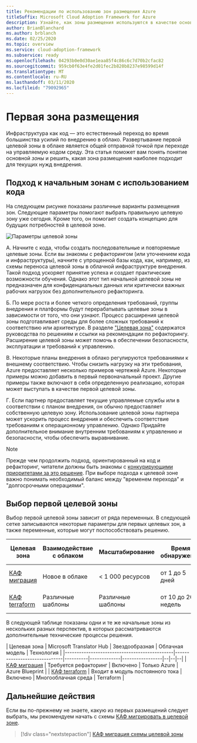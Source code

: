```yaml
---
title: Рекомендации по использованию зон размещения Azure
titleSuffix: Microsoft Cloud Adoption Framework for Azure
description: Узнайте, как зоны размещения используются в качестве основных стандартных блоков любой среды внедрения в облако.
author: BrianBlanchard
ms.author: brblanch
ms.date: 02/25/2020
ms.topic: overview
ms.service: cloud-adoption-framework
ms.subservice: ready
ms.openlocfilehash: 04293b0e0d30ae1eaa85f4c86c6c7d70b2cfac82
ms.sourcegitcommit: 959cb0f63e4fe2d01fec2b820b8237e98599d14f
ms.translationtype: MT
ms.contentlocale: ru-RU
ms.lasthandoff: 03/11/2020
ms.locfileid: "79092965"
---
```

# <a name="first-landing-zone"></a>Первая зона размещения

Инфраструктура как код — это естественный переход во время большинства усилий по внедрению в облако. Развертывание первой целевой зоны в облаке является общей отправной точкой при переходе на управляемую кодом среду. Эта статья поможет вам понять понятие основной _зоны_ и решить, какая зона размещения наиболее подходит для текущих нужд внедрения.

## <a name="code-first-approach-to-landing-zones"></a>Подход к начальным зонам с использованием кода

На следующем рисунке показаны различные варианты размещения зон. Следующие параметры помогают выбрать правильную целевую зону уже сегодня. Кроме того, он помогает создать концепцию для будущих потребностей в целевой зоне.

![Параметры целевой зоны](../../_images/ready/landing-zone-options.png)

A. Начните с кода, чтобы создать последовательные и повторяемые целевые зоны. Если вы знакомы с рефакторингом (или уточнением кода и инфраструктуры), начните с упрощенной базы кода, как, например, из схемы переноса целевой зоны в облачной инфраструктуре внедрения. Такой подход ускоряет принятие успеха и создает практические возможности обучения. Однако этот тип начальной целевой зоны не предназначен для конфиденциальных данных или критически важных рабочих нагрузок без дополнительного рефакторинга.

Б. По мере роста и более четкого определения требований, группы внедрения и платформы будут перерабатывать целевые зоны в зависимости от того, что они узнают. Процесс расширения целевой зоны подготавливает среды для более сложных требований к соответствию или архитектуре. В разделе ["Целевая зона"](../considerations/index.md) содержатся руководства по решениям и ссылки на рекомендации по рефакторингу. Расширение целевой зоны может помочь в обеспечении безопасности, эксплуатации и требований к управлению.

В. Некоторые планы внедрения в облако регулируются требованиями к внешнему соответствию. Чтобы снизить нагрузку на эти требования, Azure предоставляет несколько примеров чертежей Azure. Некоторые примеры можно добавить в первый первоначальный проект. Другие примеры также включают в себя определенную реализацию, которая может выступать в качестве первой целевой зоны.

Г. Если партнер предоставляет текущие управляемые службы или в соответствии с планом внедрения, он обычно предоставляет собственную целевую зону. Использование целевой зоны партнера может ускорить процесс внедрения и обеспечить соответствие требованиям к операционному управлению. Однако Придайте дополнительное внимание внутренним требованиям к управлению и безопасности, чтобы обеспечить выравнивание.

> [!NOTE]
> Прежде чем продолжить подход, ориентированный на код и рефакторинг, читатели должны быть знакомы с [конкурирующими приоритетами за это решение](../../strategy/balance-competing-priorities.md#balance-during-ready). При выборе подхода к целевой зоне важно понимать необходимый баланс между "временем перехода" и "долгосрочными операциями".

## <a name="choosing-a-first-landing-zone"></a>Выбор первой целевой зоны

Выбор первой целевой зоны зависит от ряда переменных. В следующей сетке записываются некоторые параметры для первых целевых зон, а также переменные, которые могут поспособствовать решению.

| Целевая зона                                 | Взаимодействие с облаком  | Масштабирование             | Время обнаружения | Готовность к производству | Гибридная среда             | Конфиденциальные данные     | Критически важная задача   | Соответствие нормативным требованиям         |
|----------------------------------------------|-------------------|-------------------|----------------|------------------|--------------------|--------------------|--------------------|--------------------|
| [КАФ миграция](./migrate-landing-zone.md)     | Новое в облаке      | < 1 000 ресурсов    | от 1 до 5 дней    | Ограниченная область действия — > | Требуется расширение | Требуется расширение | Требуется расширение | Требуется расширение |
| [КАФ terraform](./terraform-landing-zone.md) | Различные шаблоны | Различные шаблоны | от 10 до 20 недель | Ограниченная область действия — > | Доступные модули  | Доступные модули  | Доступные модули  | Доступные модули  |

В следующей таблице показаны одни и те же начальные зоны из нескольких разных перспектив, в которых рассматриваются дополнительные технические процессы решения.

| Целевая зона                                 | Microsoft Translator Hub                          | Звездообразная    | Облачная модель | Технология      |
|----------------------------------------------|------------------------------|----------|-------------|-----------------|--|--|--|
| [КАФ миграция](./migrate-landing-zone.md)     | Требуется рефакторинг            | Включено | Только Azure  | Azure Blueprint |
| [КАФ terraform](./terraform-landing-zone.md) | Входит в модуль постоянного тока       | Включено | Многооблачная среда  | Terraform       |

## <a name="next-steps"></a>Дальнейшие действия

Если вы по-прежнему не знаете, какую из первых размещений следует выбрать, мы рекомендуем начать с схемы [КАФ мигрировать в целевой зоне](./migrate-landing-zone.md).

> [!div class="nextstepaction"]
> [КАФ миграция схемы целевой зоны](./migrate-landing-zone.md)
